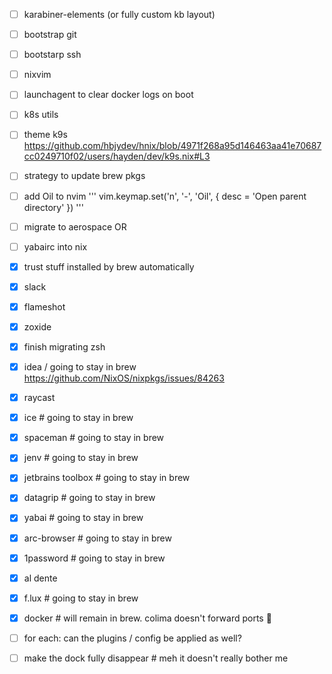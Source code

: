 - [ ] karabiner-elements (or fully custom kb layout)
- [ ] bootstrap git
- [ ] bootstarp ssh
- [ ] nixvim
- [ ] launchagent to clear docker logs on boot
- [ ] k8s utils
- [ ] theme k9s https://github.com/hbjydev/hnix/blob/4971f268a95d146463aa41e70687cc0249710f02/users/hayden/dev/k9s.nix#L3
- [ ] strategy to update brew pkgs
- [ ] add Oil to nvim
'''
vim.keymap.set('n', '-', '<CMD>Oil<CR>', { desc = 'Open parent directory' })
'''

- [ ] migrate to aerospace
OR
- [ ] yabairc into nix

- [x] trust stuff installed by brew automatically
- [x] slack
- [x] flameshot
- [x] zoxide
- [x] finish migrating zsh
- [x] idea / going to stay in brew https://github.com/NixOS/nixpkgs/issues/84263
- [x] raycast
- [x] ice # going to stay in brew
- [x] spaceman # going to stay in brew
- [x] jenv # going to stay in brew
- [x] jetbrains toolbox # going to stay in brew
- [x] datagrip # going to stay in brew
- [x] yabai # going to stay in brew
- [x] arc-browser # going to stay in brew
- [x] 1password # going to stay in brew
- [x] al dente
- [x] f.lux # going to stay in brew
- [x] docker # will remain in brew. colima doesn't forward ports :shrug:


- [ ] for each: can the plugins / config be applied as well?


- [ ] make the dock fully disappear # meh it doesn't really bother me
